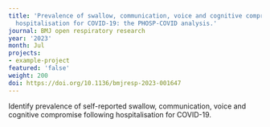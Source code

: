 ```yaml
---
title: 'Prevalence of swallow, communication, voice and cognitive compromise following
  hospitalisation for COVID-19: the PHOSP-COVID analysis.'
journal: BMJ open respiratory research
year: '2023'
month: Jul
projects:
- example-project
featured: 'false'
weight: 200
doi: https://doi.org/10.1136/bmjresp-2023-001647
---
```


Identify prevalence of self-reported swallow, communication, voice and cognitive compromise following hospitalisation for COVID-19.